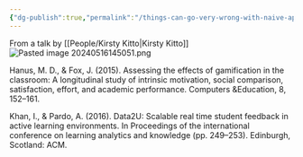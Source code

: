 ```yaml
---
{"dg-publish":true,"permalink":"/things-can-go-very-wrong-with-naive-approaches/"}
---
```



From a talk by [[People/Kirsty Kitto\|Kirsty Kitto]]
![Pasted image 20240516145051.png](/img/user/Images/Pasted%20image%2020240516145051.png)

Hanus, M. D., & Fox, J. (2015). Assessing the effects of gamification in the classroom: A longitudinal study of intrinsic motivation, social comparison, satisfaction, effort, and academic performance. Computers &Education, 8, 152–161.

Khan, I., & Pardo, A. (2016). Data2U: Scalable real time student feedback in active learning environments. In Proceedings of the international conference on learning analytics and knowledge (pp. 249–253). Edinburgh, Scotland: ACM.